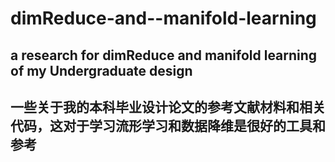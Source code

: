 # dimReduce-and--manifold-learning
a research for dimReduce and manifold learning of my Undergraduate design
---
一些关于我的本科毕业设计论文的参考文献材料和相关代码，这对于学习流形学习和数据降维是很好的工具和参考
---
